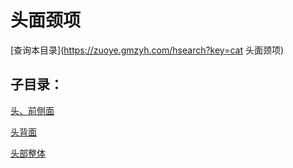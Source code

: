 # 头面颈项
[查询本目录](https://zuoye.gmzyh.com/hsearch?key=cat 头面颈项)

## 子目录：
[头、前侧面](https://www.gmzyjc.com/read/biaoxian/cat_头、前侧面.md)
[头背面](https://www.gmzyjc.com/read/biaoxian/cat_头背面.md)
[头部整体](https://www.gmzyjc.com/read/biaoxian/cat_头部整体.md)